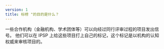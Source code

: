 ```yaml
---
version: 1
title: 标榜 "的目的是什么？
---
```


一些合作机构（金融机构、学术团体等）可以向经过同行评审过程的项目发出信号。 他们可以在 IPSP 上给这些项目打上自己的标记，这个标记是以机构的认知权威来审核项目的。
